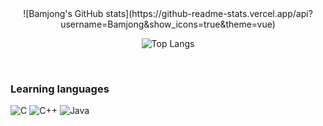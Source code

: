 <center>
![Bamjong's GitHub stats](https://github-readme-stats.vercel.app/api?username=Bamjong&show_icons=true&theme=vue)

![Top Langs](https://github-readme-stats.vercel.app/api/top-langs/?username=Bamjong&layout=compact&theme=vue)

</center>


<br>


### Learning languages
![C](https://img.shields.io/badge/c-%2300599C.svg?style=for-the-badge&logo=c&logoColor=white)
![C++](https://img.shields.io/badge/c++-%2300599C.svg?style=for-the-badge&logo=c%2B%2B&logoColor=white)
![Java](https://img.shields.io/badge/java-%23ED8B00.svg?style=for-the-badge&logo=java&logoColor=white) 